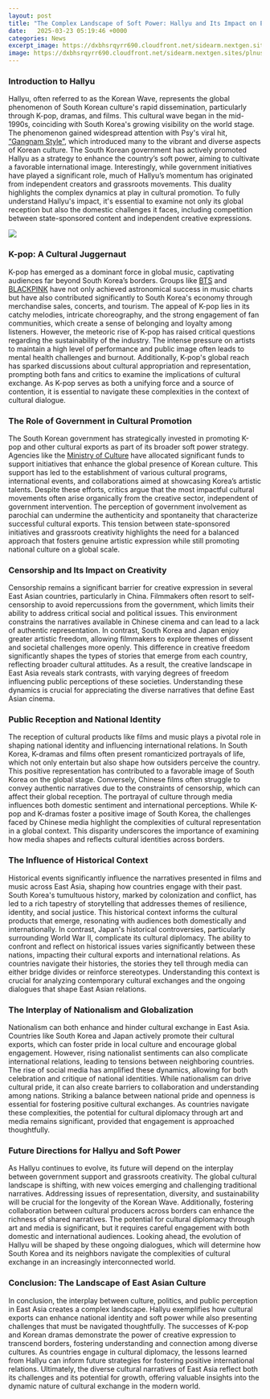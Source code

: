 ```yaml
---
layout: post
title: "The Complex Landscape of Soft Power: Hallyu and Its Impact on East Asian Relations"
date:   2025-03-23 05:19:46 +0000
categories: News
excerpt_image: https://dxbhsrqyrr690.cloudfront.net/sidearm.nextgen.sites/plnusealions.com/images/responsive_2023/default_image.png
image: https://dxbhsrqyrr690.cloudfront.net/sidearm.nextgen.sites/plnusealions.com/images/responsive_2023/default_image.png
---
```


### Introduction to Hallyu
Hallyu, often referred to as the Korean Wave, represents the global phenomenon of South Korean culture's rapid dissemination, particularly through K-pop, dramas, and films. This cultural wave began in the mid-1990s, coinciding with South Korea's growing visibility on the world stage. The phenomenon gained widespread attention with Psy's viral hit, [“Gangnam Style”](https://us.edu.vn/en/Gangnam_Style), which introduced many to the vibrant and diverse aspects of Korean culture. The South Korean government has actively promoted Hallyu as a strategy to enhance the country’s soft power, aiming to cultivate a favorable international image.
Interestingly, while government initiatives have played a significant role, much of Hallyu’s momentum has originated from independent creators and grassroots movements. This duality highlights the complex dynamics at play in cultural promotion. To fully understand Hallyu's impact, it's essential to examine not only its global reception but also the domestic challenges it faces, including competition between state-sponsored content and independent creative expressions.

![](https://dxbhsrqyrr690.cloudfront.net/sidearm.nextgen.sites/plnusealions.com/images/responsive_2023/default_image.png)
### K-pop: A Cultural Juggernaut
K-pop has emerged as a dominant force in global music, captivating audiences far beyond South Korea’s borders. Groups like [BTS](https://us.edu.vn/en/BTS) and [BLACKPINK](https://us.edu.vn/en/Blackpink) have not only achieved astronomical success in music charts but have also contributed significantly to South Korea's economy through merchandise sales, concerts, and tourism. The appeal of K-pop lies in its catchy melodies, intricate choreography, and the strong engagement of fan communities, which create a sense of belonging and loyalty among listeners.
However, the meteoric rise of K-pop has raised critical questions regarding the sustainability of the industry. The intense pressure on artists to maintain a high level of performance and public image often leads to mental health challenges and burnout. Additionally, K-pop's global reach has sparked discussions about cultural appropriation and representation, prompting both fans and critics to examine the implications of cultural exchange. As K-pop serves as both a unifying force and a source of contention, it is essential to navigate these complexities in the context of cultural dialogue.
### The Role of Government in Cultural Promotion
The South Korean government has strategically invested in promoting K-pop and other cultural exports as part of its broader soft power strategy. Agencies like the [Ministry of Culture](https://us.edu.vn/en/Ministry_of_Culture,_Sports_and_Tourism_(South_Korea)) have allocated significant funds to support initiatives that enhance the global presence of Korean culture. This support has led to the establishment of various cultural programs, international events, and collaborations aimed at showcasing Korea’s artistic talents.
Despite these efforts, critics argue that the most impactful cultural movements often arise organically from the creative sector, independent of government intervention. The perception of government involvement as parochial can undermine the authenticity and spontaneity that characterize successful cultural exports. This tension between state-sponsored initiatives and grassroots creativity highlights the need for a balanced approach that fosters genuine artistic expression while still promoting national culture on a global scale.
### Censorship and Its Impact on Creativity
Censorship remains a significant barrier for creative expression in several East Asian countries, particularly in China. Filmmakers often resort to self-censorship to avoid repercussions from the government, which limits their ability to address critical social and political issues. This environment constrains the narratives available in Chinese cinema and can lead to a lack of authentic representation.
In contrast, South Korea and Japan enjoy greater artistic freedom, allowing filmmakers to explore themes of dissent and societal challenges more openly. This difference in creative freedom significantly shapes the types of stories that emerge from each country, reflecting broader cultural attitudes. As a result, the creative landscape in East Asia reveals stark contrasts, with varying degrees of freedom influencing public perceptions of these societies. Understanding these dynamics is crucial for appreciating the diverse narratives that define East Asian cinema.
### Public Reception and National Identity
The reception of cultural products like films and music plays a pivotal role in shaping national identity and influencing international relations. In South Korea, K-dramas and films often present romanticized portrayals of life, which not only entertain but also shape how outsiders perceive the country. This positive representation has contributed to a favorable image of South Korea on the global stage.
Conversely, Chinese films often struggle to convey authentic narratives due to the constraints of censorship, which can affect their global reception. The portrayal of culture through media influences both domestic sentiment and international perceptions. While K-pop and K-dramas foster a positive image of South Korea, the challenges faced by Chinese media highlight the complexities of cultural representation in a global context. This disparity underscores the importance of examining how media shapes and reflects cultural identities across borders.
### The Influence of Historical Context
Historical events significantly influence the narratives presented in films and music across East Asia, shaping how countries engage with their past. South Korea's tumultuous history, marked by colonization and conflict, has led to a rich tapestry of storytelling that addresses themes of resilience, identity, and social justice. This historical context informs the cultural products that emerge, resonating with audiences both domestically and internationally.
In contrast, Japan's historical controversies, particularly surrounding World War II, complicate its cultural diplomacy. The ability to confront and reflect on historical issues varies significantly between these nations, impacting their cultural exports and international relations. As countries navigate their histories, the stories they tell through media can either bridge divides or reinforce stereotypes. Understanding this context is crucial for analyzing contemporary cultural exchanges and the ongoing dialogues that shape East Asian relations.
### The Interplay of Nationalism and Globalization
Nationalism can both enhance and hinder cultural exchange in East Asia. Countries like South Korea and Japan actively promote their cultural exports, which can foster pride in local culture and encourage global engagement. However, rising nationalist sentiments can also complicate international relations, leading to tensions between neighboring countries.
The rise of social media has amplified these dynamics, allowing for both celebration and critique of national identities. While nationalism can drive cultural pride, it can also create barriers to collaboration and understanding among nations. Striking a balance between national pride and openness is essential for fostering positive cultural exchanges. As countries navigate these complexities, the potential for cultural diplomacy through art and media remains significant, provided that engagement is approached thoughtfully.
### Future Directions for Hallyu and Soft Power
As Hallyu continues to evolve, its future will depend on the interplay between government support and grassroots creativity. The global cultural landscape is shifting, with new voices emerging and challenging traditional narratives. Addressing issues of representation, diversity, and sustainability will be crucial for the longevity of the Korean Wave.
Additionally, fostering collaboration between cultural producers across borders can enhance the richness of shared narratives. The potential for cultural diplomacy through art and media is significant, but it requires careful engagement with both domestic and international audiences. Looking ahead, the evolution of Hallyu will be shaped by these ongoing dialogues, which will determine how South Korea and its neighbors navigate the complexities of cultural exchange in an increasingly interconnected world.
### Conclusion: The Landscape of East Asian Culture
In conclusion, the interplay between culture, politics, and public perception in East Asia creates a complex landscape. Hallyu exemplifies how cultural exports can enhance national identity and soft power while also presenting challenges that must be navigated thoughtfully. The successes of K-pop and Korean dramas demonstrate the power of creative expression to transcend borders, fostering understanding and connection among diverse cultures.
As countries engage in cultural diplomacy, the lessons learned from Hallyu can inform future strategies for fostering positive international relations. Ultimately, the diverse cultural narratives of East Asia reflect both its challenges and its potential for growth, offering valuable insights into the dynamic nature of cultural exchange in the modern world.